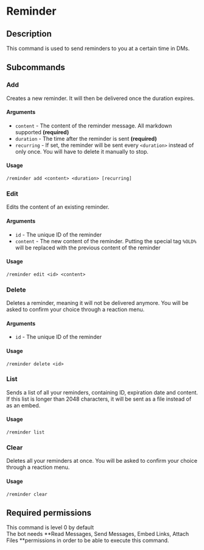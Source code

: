 # Reminder

## Description

This command is used to send reminders to you at a certain time in DMs.

## Subcommands

### Add

Creates a new reminder. It will then be delivered once the duration expires.

#### Arguments

* `content` - The content of the reminder message. All markdown supported **(required)**
* `duration` - The time after the reminder is sent **(required)**
* `recurring` - If set, the reminder will be sent every `<duration>` instead of only once. You will have to delete it manually to stop.

#### Usage

```
/reminder add <content> <duration> [recurring]
```

### Edit

Edits the content of an existing reminder.

#### Arguments

* `id` - The unique ID of the reminder
* `content` - The new content of the reminder. Putting the special tag `%OLD%` will be replaced with the previous content of the reminder

#### Usage

```
/reminder edit <id> <content>
```

### Delete

Deletes a reminder, meaning it will not be delivered anymore. You will be asked to confirm your choice through a reaction menu.

#### Arguments

* `id` - The unique ID of the reminder

#### Usage

```
/reminder delete <id>
```

### List

Sends a list of all your reminders, containing ID, expiration date and content. If this list is longer than 2048 characters, it will be sent as a file instead of as an embed.

#### Usage

```
/reminder list
```

### Clear

Deletes all your reminders at once. You will be asked to confirm your choice through a reaction menu.

#### Usage

```
/reminder clear
```

## Required permissions

This command is level 0 by default\
The bot needs **Read Messages, Send Messages, Embed Links, Attach Files **permissions in order to be able to execute this command.
